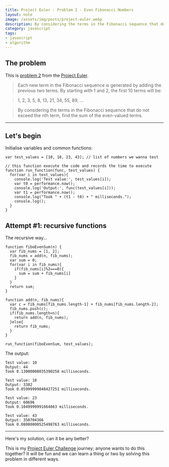 ```yaml
---
title: Project Euler - Problem 2 - Even Fibonacci Numbers
layout: note
image: /assets/img/posts/project-euler.webp
description: By considering the terms in the Fibonacci sequence that do not exceed the nth term, find the sum of the even-valued terms.
category: javascript
tags:
- javascript
- algorithm
---
```


## The problem
This is [problem 2](https://projecteuler.net/problem=2) from the [Project Euler](https://projecteuler.net/).

> Each new term in the Fibonacci sequence is generated by adding the previous two terms. By starting with 1 and 2, the first 10 terms will be:

> 1, 2, 3, 5, 8, 13, 21, 34, 55, 89, ...

> By considering the terms in the Fibonacci sequence that do not exceed the nth term, find the sum of the even-valued terms.

---
## Let's begin

Initialise variables and common functions:
```
var test_values = [10, 18, 23, 43]; // list of numbers we wanna test

// this function execute the code and records the time to execute
function run_function(func, test_values) {
  for(var i in test_values){
    console.log('Test value:', test_values[i]);
    var t0 = performance.now();
    console.log('Output:', func(test_values[i]));
    var t1 = performance.now();
    console.log("Took " + (t1 - t0) + " milliseconds.");
    console.log();
  }
}
```

## Attempt #1: recursive functions
The recursive way...
```
function fiboEvenSum(n) {
  var fib_nums = [1, 2];
  fib_nums = add(n, fib_nums);
  var sum = 0;
  for(var i in fib_nums){
    if(fib_nums[i]%2===0){
      sum = sum + fib_nums[i]
    }
  }
  return sum;
}

function add(n, fib_nums){
  var c = fib_nums[fib_nums.length-1] + fib_nums[fib_nums.length-2];
  fib_nums.push(c);
  if(fib_nums.length<n){
    return add(n, fib_nums);
  }else{
    return fib_nums;
  }
}

run_function(fiboEvenSum, test_values);
```

The output:
```
Test value: 10
Output: 44
Took 0.13000000035390258 milliseconds.

Test value: 18
Output: 3382
Took 0.05999999848427251 milliseconds.

Test value: 23
Output: 60696
Took 0.1049999991664663 milliseconds.

Test value: 43
Output: 350704366
Took 0.08000000525498763 milliseconds.
```

---

Here's my solution, can it be any better?

This is my [Project Euler Challenge](https://projecteuler.net/) journey; anyone wants to do this together? It will be fun and we can learn a thing or two by solving this problem in different ways.
